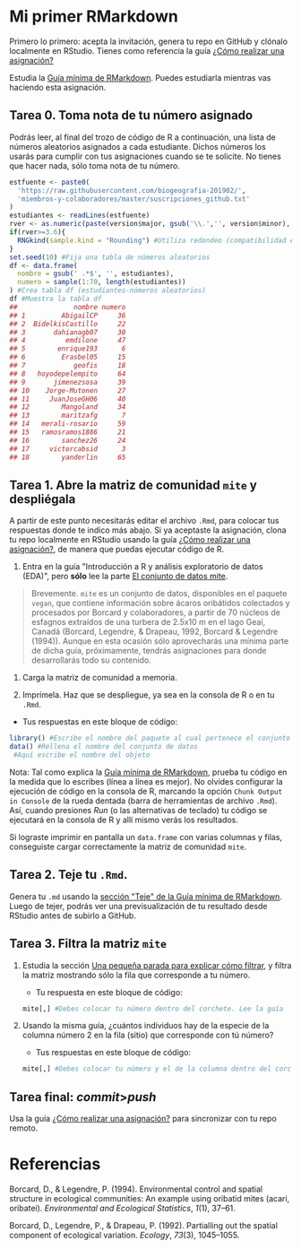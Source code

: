 
<!-- Este .md fue generado a partir del .Rmd homónimo. Edítese el .Rmd -->
Mi primer RMarkdown
===================

Primero lo primero: acepta la invitación, genera tu repo en GitHub y clónalo localmente en RStudio. Tienes como referencia la guía [¿Cómo realizar una asignación?](https://github.com/biogeografia-201902/material-de-apoyo/blob/master/ref/como-hacer-una-asignacion.md)

Estudia la [Guía mínima de RMarkdown](https://github.com/biogeografia-201902/material-de-apoyo/blob/master/ref/guia-minima-de-rmarkdown.md). Puedes estudiarla mientras vas haciendo esta asignación.

Tarea 0. Toma nota de tu número asignado
----------------------------------------

Podrás leer, al final del trozo de código de R a continuación, una lista de números aleatorios asignados a cada estudiante. Dichos números los usarás para cumplir con tus asignaciones cuando se te solicite. No tienes que hacer nada, sólo toma nota de tu número.

``` r
estfuente <- paste0(
  'https://raw.githubusercontent.com/biogeografia-201902/',
  'miembros-y-colaboradores/master/suscripciones_github.txt'
)
estudiantes <- readLines(estfuente)
rver <- as.numeric(paste(version$major, gsub('\\.','', version$minor), sep = '.'))
if(rver>=3.6){
  RNGkind(sample.kind = "Rounding") #Utiliza redondeo (compatibilidad entre versiones de R)
}
set.seed(10) #Fija una tabla de números aleatorios
df <- data.frame(
  nombre = gsub(' .*$', '', estudiantes),
  numero = sample(1:70, length(estudiantes))
) #Crea tabla df (estudiantes-números aleatorios)
df #Muestra la tabla df
##              nombre numero
## 1         AbigailCP     36
## 2  BidelkisCastillo     22
## 3       dahianagb07     30
## 4          emdilone     47
## 5        enrique193      6
## 6         Erasbel05     15
## 7            geofis     18
## 8   hoyodepelempito     64
## 9       jimenezsosa     39
## 10    Jorge-Mutonen     27
## 11     JuanJoseGH06     40
## 12        Mangoland     34
## 13        maritzafg      7
## 14   merali-rosario     59
## 15   ramosramos1886     21
## 16        sanchez26     24
## 17     victorcabsid      3
## 18        yanderlin     65
```

Tarea 1. Abre la matriz de comunidad `mite` y despliégala
---------------------------------------------------------

A partir de este punto necesitarás editar el archivo `.Rmd`, para colocar tus respuestas donde te indico más abajo. Si ya aceptaste la asignación, clona tu repo localmente en RStudio usando la guía [¿Cómo realizar una asignación?](https://github.com/biogeografia-201902/material-de-apoyo/blob/master/ref/como-hacer-una-asignacion.md), de manera que puedas ejecutar código de R.

1.  Entra en la guía "Introducción a R y análisis exploratorio de datos (EDA)", pero **sólo** lee la parte [El conjunto de datos mite](https://github.com/biogeografia-201902/material-de-apoyo/blob/master/ref/introduccion-a-r.md#el-conjunto-de-datos-mite).

> Brevemente. `mite` es un conjunto de datos, disponibles en el paquete `vegan`, que contiene información sobre ácaros oribátidos colectados y procesados por Borcard y colaboradores, a partir de 70 núcleos de esfagnos extraídos de una turbera de 2.5x10 m en el lago Geai, Canadá (Borcard, Legendre, & Drapeau, 1992, Borcard & Legendre (1994)). Aunque en esta ocasión sólo aprovecharás una mínima parte de dicha guía, próximamente, tendrás asignaciones para donde desarrollarás todo su contenido.

1.  Carga la matriz de comunidad a memoria.

2.  Imprímela. Haz que se despliegue, ya sea en la consola de R o en tu `.Rmd`.

-   Tus respuestas en este bloque de código:

``` r
library() #Escribe el nombre del paquete al cual pertenece el conjunto de datos
data() #Rellena el nombre del conjunto de datos
 #Aquí escribe el nombre del objeto
```

Nota: Tal como explica la [Guía mínima de RMarkdown](https://github.com/biogeografia-201902/material-de-apoyo/blob/master/ref/guia-minima-de-rmarkdown.md), prueba tu código en la medida que lo escribes (línea a línea es mejor). No olvides configurar la ejecución de código en la consola de R, marcando la opción `Chunk Output in Console` de la rueda dentada (barra de herramientas de archivo `.Rmd`). Así, cuando presiones *Run* (o las alternativas de teclado) tu código se ejecutará en la consola de R y allí mismo verás los resultados.

Si lograste imprimir en pantalla un `data.frame` con varias columnas y filas, conseguiste cargar correctamente la matriz de comunidad `mite`.

Tarea 2. Teje tu `.Rmd`.
------------------------

Genera tu `.md` usando la [sección "Teje" de la Guía mínima de RMarkdown](https://github.com/biogeografia-201902/material-de-apoyo/blob/master/ref/guia-minima-de-rmarkdown.md#teje). Luego de tejer, podrás ver una previsualización de tu resultado desde RStudio antes de subirlo a GitHub.

Tarea 3. Filtra la matriz `mite`
--------------------------------

1.  Estudia la sección [Una pequeña parada para explicar cómo filtrar](https://github.com/biogeografia-201902/material-de-apoyo/blob/master/ref/introduccion-a-r.md#una-pequeña-parada-para-explicar-cómo-filtrar), y filtra la matriz mostrando sólo la fila que corresponde a tu número.

    -   Tu respuesta en este bloque de código:

    ``` r
    mite[,] #Debes colocar tu número dentro del corchete. Lee la guía
    ```

2.  Usando la misma guía, ¿cuántos individuos hay de la especie de la columna número 2 en la fila (sitio) que corresponde con tú número?

    -   Tus respuestas en este bloque de código:

    ``` r
    mite[,] #Debes colocar tu número y el de la columna dentro del corchete. Lee la guía
    ```

Tarea final: *commit*&gt;*push*
-------------------------------

Usa la guía [¿Cómo realizar una asignación?](https://github.com/biogeografia-201902/material-de-apoyo/blob/master/ref/como-hacer-una-asignacion.md) para sincronizar con tu repo remoto.

Referencias
===========

Borcard, D., & Legendre, P. (1994). Environmental control and spatial structure in ecological communities: An example using oribatid mites (acari, oribatei). *Environmental and Ecological Statistics*, *1*(1), 37–61.

Borcard, D., Legendre, P., & Drapeau, P. (1992). Partialling out the spatial component of ecological variation. *Ecology*, *73*(3), 1045–1055.
